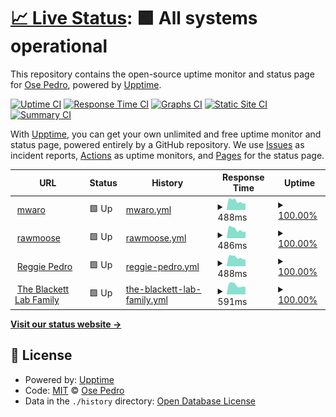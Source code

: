 # [📈 Live Status](https://OsePedro.github.io/upptime): <!--live status--> **🟩 All systems operational**

This repository contains the open-source uptime monitor and status page for [Ose Pedro](http://rawmoose.com), powered by [Upptime](https://github.com/upptime/upptime).

[![Uptime CI](https://github.com/OsePedro/upptime/workflows/Uptime%20CI/badge.svg)](https://github.com/OsePedro/upptime/actions?query=workflow%3A%22Uptime+CI%22)
[![Response Time CI](https://github.com/OsePedro/upptime/workflows/Response%20Time%20CI/badge.svg)](https://github.com/OsePedro/upptime/actions?query=workflow%3A%22Response+Time+CI%22)
[![Graphs CI](https://github.com/OsePedro/upptime/workflows/Graphs%20CI/badge.svg)](https://github.com/OsePedro/upptime/actions?query=workflow%3A%22Graphs+CI%22)
[![Static Site CI](https://github.com/OsePedro/upptime/workflows/Static%20Site%20CI/badge.svg)](https://github.com/OsePedro/upptime/actions?query=workflow%3A%22Static+Site+CI%22)
[![Summary CI](https://github.com/OsePedro/upptime/workflows/Summary%20CI/badge.svg)](https://github.com/OsePedro/upptime/actions?query=workflow%3A%22Summary+CI%22)

With [Upptime](https://upptime.js.org), you can get your own unlimited and free uptime monitor and status page, powered entirely by a GitHub repository. We use [Issues](https://github.com/OsePedro/upptime/issues) as incident reports, [Actions](https://github.com/OsePedro/upptime/actions) as uptime monitors, and [Pages](https://OsePedro.github.io/upptime) for the status page.

<!--start: status pages-->
<!-- This summary is generated by Upptime (https://github.com/upptime/upptime) -->
<!-- Do not edit this manually, your changes will be overwritten -->
<!-- prettier-ignore -->
| URL | Status | History | Response Time | Uptime |
| --- | ------ | ------- | ------------- | ------ |
| <img alt="" src="https://icons.duckduckgo.com/ip3/mwaro.com.ico" height="13"> [mwaro](https://mwaro.com/5SR/) | 🟩 Up | [mwaro.yml](https://github.com/OsePedro/upptime/commits/HEAD/history/mwaro.yml) | <details><summary><img alt="Response time graph" src="./graphs/mwaro/response-time-week.png" height="20"> 488ms</summary><br><a href="https://OsePedro.github.io/upptime/history/mwaro"><img alt="Response time 464" src="https://img.shields.io/endpoint?url=https%3A%2F%2Fraw.githubusercontent.com%2FOsePedro%2Fupptime%2FHEAD%2Fapi%2Fmwaro%2Fresponse-time.json"></a><br><a href="https://OsePedro.github.io/upptime/history/mwaro"><img alt="24-hour response time 650" src="https://img.shields.io/endpoint?url=https%3A%2F%2Fraw.githubusercontent.com%2FOsePedro%2Fupptime%2FHEAD%2Fapi%2Fmwaro%2Fresponse-time-day.json"></a><br><a href="https://OsePedro.github.io/upptime/history/mwaro"><img alt="7-day response time 488" src="https://img.shields.io/endpoint?url=https%3A%2F%2Fraw.githubusercontent.com%2FOsePedro%2Fupptime%2FHEAD%2Fapi%2Fmwaro%2Fresponse-time-week.json"></a><br><a href="https://OsePedro.github.io/upptime/history/mwaro"><img alt="30-day response time 483" src="https://img.shields.io/endpoint?url=https%3A%2F%2Fraw.githubusercontent.com%2FOsePedro%2Fupptime%2FHEAD%2Fapi%2Fmwaro%2Fresponse-time-month.json"></a><br><a href="https://OsePedro.github.io/upptime/history/mwaro"><img alt="1-year response time 484" src="https://img.shields.io/endpoint?url=https%3A%2F%2Fraw.githubusercontent.com%2FOsePedro%2Fupptime%2FHEAD%2Fapi%2Fmwaro%2Fresponse-time-year.json"></a></details> | <details><summary><a href="https://OsePedro.github.io/upptime/history/mwaro">100.00%</a></summary><a href="https://OsePedro.github.io/upptime/history/mwaro"><img alt="All-time uptime 99.77%" src="https://img.shields.io/endpoint?url=https%3A%2F%2Fraw.githubusercontent.com%2FOsePedro%2Fupptime%2FHEAD%2Fapi%2Fmwaro%2Fuptime.json"></a><br><a href="https://OsePedro.github.io/upptime/history/mwaro"><img alt="24-hour uptime 100.00%" src="https://img.shields.io/endpoint?url=https%3A%2F%2Fraw.githubusercontent.com%2FOsePedro%2Fupptime%2FHEAD%2Fapi%2Fmwaro%2Fuptime-day.json"></a><br><a href="https://OsePedro.github.io/upptime/history/mwaro"><img alt="7-day uptime 100.00%" src="https://img.shields.io/endpoint?url=https%3A%2F%2Fraw.githubusercontent.com%2FOsePedro%2Fupptime%2FHEAD%2Fapi%2Fmwaro%2Fuptime-week.json"></a><br><a href="https://OsePedro.github.io/upptime/history/mwaro"><img alt="30-day uptime 100.00%" src="https://img.shields.io/endpoint?url=https%3A%2F%2Fraw.githubusercontent.com%2FOsePedro%2Fupptime%2FHEAD%2Fapi%2Fmwaro%2Fuptime-month.json"></a><br><a href="https://OsePedro.github.io/upptime/history/mwaro"><img alt="1-year uptime 99.47%" src="https://img.shields.io/endpoint?url=https%3A%2F%2Fraw.githubusercontent.com%2FOsePedro%2Fupptime%2FHEAD%2Fapi%2Fmwaro%2Fuptime-year.json"></a></details>
| <img alt="" src="https://icons.duckduckgo.com/ip3/rawmoose.com.ico" height="13"> [rawmoose](https://rawmoose.com/) | 🟩 Up | [rawmoose.yml](https://github.com/OsePedro/upptime/commits/HEAD/history/rawmoose.yml) | <details><summary><img alt="Response time graph" src="./graphs/rawmoose/response-time-week.png" height="20"> 486ms</summary><br><a href="https://OsePedro.github.io/upptime/history/rawmoose"><img alt="Response time 465" src="https://img.shields.io/endpoint?url=https%3A%2F%2Fraw.githubusercontent.com%2FOsePedro%2Fupptime%2FHEAD%2Fapi%2Frawmoose%2Fresponse-time.json"></a><br><a href="https://OsePedro.github.io/upptime/history/rawmoose"><img alt="24-hour response time 724" src="https://img.shields.io/endpoint?url=https%3A%2F%2Fraw.githubusercontent.com%2FOsePedro%2Fupptime%2FHEAD%2Fapi%2Frawmoose%2Fresponse-time-day.json"></a><br><a href="https://OsePedro.github.io/upptime/history/rawmoose"><img alt="7-day response time 486" src="https://img.shields.io/endpoint?url=https%3A%2F%2Fraw.githubusercontent.com%2FOsePedro%2Fupptime%2FHEAD%2Fapi%2Frawmoose%2Fresponse-time-week.json"></a><br><a href="https://OsePedro.github.io/upptime/history/rawmoose"><img alt="30-day response time 480" src="https://img.shields.io/endpoint?url=https%3A%2F%2Fraw.githubusercontent.com%2FOsePedro%2Fupptime%2FHEAD%2Fapi%2Frawmoose%2Fresponse-time-month.json"></a><br><a href="https://OsePedro.github.io/upptime/history/rawmoose"><img alt="1-year response time 468" src="https://img.shields.io/endpoint?url=https%3A%2F%2Fraw.githubusercontent.com%2FOsePedro%2Fupptime%2FHEAD%2Fapi%2Frawmoose%2Fresponse-time-year.json"></a></details> | <details><summary><a href="https://OsePedro.github.io/upptime/history/rawmoose">100.00%</a></summary><a href="https://OsePedro.github.io/upptime/history/rawmoose"><img alt="All-time uptime 99.77%" src="https://img.shields.io/endpoint?url=https%3A%2F%2Fraw.githubusercontent.com%2FOsePedro%2Fupptime%2FHEAD%2Fapi%2Frawmoose%2Fuptime.json"></a><br><a href="https://OsePedro.github.io/upptime/history/rawmoose"><img alt="24-hour uptime 100.00%" src="https://img.shields.io/endpoint?url=https%3A%2F%2Fraw.githubusercontent.com%2FOsePedro%2Fupptime%2FHEAD%2Fapi%2Frawmoose%2Fuptime-day.json"></a><br><a href="https://OsePedro.github.io/upptime/history/rawmoose"><img alt="7-day uptime 100.00%" src="https://img.shields.io/endpoint?url=https%3A%2F%2Fraw.githubusercontent.com%2FOsePedro%2Fupptime%2FHEAD%2Fapi%2Frawmoose%2Fuptime-week.json"></a><br><a href="https://OsePedro.github.io/upptime/history/rawmoose"><img alt="30-day uptime 100.00%" src="https://img.shields.io/endpoint?url=https%3A%2F%2Fraw.githubusercontent.com%2FOsePedro%2Fupptime%2FHEAD%2Fapi%2Frawmoose%2Fuptime-month.json"></a><br><a href="https://OsePedro.github.io/upptime/history/rawmoose"><img alt="1-year uptime 99.47%" src="https://img.shields.io/endpoint?url=https%3A%2F%2Fraw.githubusercontent.com%2FOsePedro%2Fupptime%2FHEAD%2Fapi%2Frawmoose%2Fuptime-year.json"></a></details>
| <img alt="" src="https://icons.duckduckgo.com/ip3/reggiepedro.com.ico" height="13"> [Reggie Pedro](https://reggiepedro.com/) | 🟩 Up | [reggie-pedro.yml](https://github.com/OsePedro/upptime/commits/HEAD/history/reggie-pedro.yml) | <details><summary><img alt="Response time graph" src="./graphs/reggie-pedro/response-time-week.png" height="20"> 488ms</summary><br><a href="https://OsePedro.github.io/upptime/history/reggie-pedro"><img alt="Response time 452" src="https://img.shields.io/endpoint?url=https%3A%2F%2Fraw.githubusercontent.com%2FOsePedro%2Fupptime%2FHEAD%2Fapi%2Freggie-pedro%2Fresponse-time.json"></a><br><a href="https://OsePedro.github.io/upptime/history/reggie-pedro"><img alt="24-hour response time 641" src="https://img.shields.io/endpoint?url=https%3A%2F%2Fraw.githubusercontent.com%2FOsePedro%2Fupptime%2FHEAD%2Fapi%2Freggie-pedro%2Fresponse-time-day.json"></a><br><a href="https://OsePedro.github.io/upptime/history/reggie-pedro"><img alt="7-day response time 488" src="https://img.shields.io/endpoint?url=https%3A%2F%2Fraw.githubusercontent.com%2FOsePedro%2Fupptime%2FHEAD%2Fapi%2Freggie-pedro%2Fresponse-time-week.json"></a><br><a href="https://OsePedro.github.io/upptime/history/reggie-pedro"><img alt="30-day response time 473" src="https://img.shields.io/endpoint?url=https%3A%2F%2Fraw.githubusercontent.com%2FOsePedro%2Fupptime%2FHEAD%2Fapi%2Freggie-pedro%2Fresponse-time-month.json"></a><br><a href="https://OsePedro.github.io/upptime/history/reggie-pedro"><img alt="1-year response time 470" src="https://img.shields.io/endpoint?url=https%3A%2F%2Fraw.githubusercontent.com%2FOsePedro%2Fupptime%2FHEAD%2Fapi%2Freggie-pedro%2Fresponse-time-year.json"></a></details> | <details><summary><a href="https://OsePedro.github.io/upptime/history/reggie-pedro">100.00%</a></summary><a href="https://OsePedro.github.io/upptime/history/reggie-pedro"><img alt="All-time uptime 99.77%" src="https://img.shields.io/endpoint?url=https%3A%2F%2Fraw.githubusercontent.com%2FOsePedro%2Fupptime%2FHEAD%2Fapi%2Freggie-pedro%2Fuptime.json"></a><br><a href="https://OsePedro.github.io/upptime/history/reggie-pedro"><img alt="24-hour uptime 100.00%" src="https://img.shields.io/endpoint?url=https%3A%2F%2Fraw.githubusercontent.com%2FOsePedro%2Fupptime%2FHEAD%2Fapi%2Freggie-pedro%2Fuptime-day.json"></a><br><a href="https://OsePedro.github.io/upptime/history/reggie-pedro"><img alt="7-day uptime 100.00%" src="https://img.shields.io/endpoint?url=https%3A%2F%2Fraw.githubusercontent.com%2FOsePedro%2Fupptime%2FHEAD%2Fapi%2Freggie-pedro%2Fuptime-week.json"></a><br><a href="https://OsePedro.github.io/upptime/history/reggie-pedro"><img alt="30-day uptime 100.00%" src="https://img.shields.io/endpoint?url=https%3A%2F%2Fraw.githubusercontent.com%2FOsePedro%2Fupptime%2FHEAD%2Fapi%2Freggie-pedro%2Fuptime-month.json"></a><br><a href="https://OsePedro.github.io/upptime/history/reggie-pedro"><img alt="1-year uptime 99.46%" src="https://img.shields.io/endpoint?url=https%3A%2F%2Fraw.githubusercontent.com%2FOsePedro%2Fupptime%2FHEAD%2Fapi%2Freggie-pedro%2Fuptime-year.json"></a></details>
| <img alt="" src="https://icons.duckduckgo.com/ip3/theblackettlabfamily.com.ico" height="13"> [The Blackett Lab Family](https://theblackettlabfamily.com/) | 🟩 Up | [the-blackett-lab-family.yml](https://github.com/OsePedro/upptime/commits/HEAD/history/the-blackett-lab-family.yml) | <details><summary><img alt="Response time graph" src="./graphs/the-blackett-lab-family/response-time-week.png" height="20"> 591ms</summary><br><a href="https://OsePedro.github.io/upptime/history/the-blackett-lab-family"><img alt="Response time 574" src="https://img.shields.io/endpoint?url=https%3A%2F%2Fraw.githubusercontent.com%2FOsePedro%2Fupptime%2FHEAD%2Fapi%2Fthe-blackett-lab-family%2Fresponse-time.json"></a><br><a href="https://OsePedro.github.io/upptime/history/the-blackett-lab-family"><img alt="24-hour response time 805" src="https://img.shields.io/endpoint?url=https%3A%2F%2Fraw.githubusercontent.com%2FOsePedro%2Fupptime%2FHEAD%2Fapi%2Fthe-blackett-lab-family%2Fresponse-time-day.json"></a><br><a href="https://OsePedro.github.io/upptime/history/the-blackett-lab-family"><img alt="7-day response time 591" src="https://img.shields.io/endpoint?url=https%3A%2F%2Fraw.githubusercontent.com%2FOsePedro%2Fupptime%2FHEAD%2Fapi%2Fthe-blackett-lab-family%2Fresponse-time-week.json"></a><br><a href="https://OsePedro.github.io/upptime/history/the-blackett-lab-family"><img alt="30-day response time 582" src="https://img.shields.io/endpoint?url=https%3A%2F%2Fraw.githubusercontent.com%2FOsePedro%2Fupptime%2FHEAD%2Fapi%2Fthe-blackett-lab-family%2Fresponse-time-month.json"></a><br><a href="https://OsePedro.github.io/upptime/history/the-blackett-lab-family"><img alt="1-year response time 590" src="https://img.shields.io/endpoint?url=https%3A%2F%2Fraw.githubusercontent.com%2FOsePedro%2Fupptime%2FHEAD%2Fapi%2Fthe-blackett-lab-family%2Fresponse-time-year.json"></a></details> | <details><summary><a href="https://OsePedro.github.io/upptime/history/the-blackett-lab-family">100.00%</a></summary><a href="https://OsePedro.github.io/upptime/history/the-blackett-lab-family"><img alt="All-time uptime 99.79%" src="https://img.shields.io/endpoint?url=https%3A%2F%2Fraw.githubusercontent.com%2FOsePedro%2Fupptime%2FHEAD%2Fapi%2Fthe-blackett-lab-family%2Fuptime.json"></a><br><a href="https://OsePedro.github.io/upptime/history/the-blackett-lab-family"><img alt="24-hour uptime 100.00%" src="https://img.shields.io/endpoint?url=https%3A%2F%2Fraw.githubusercontent.com%2FOsePedro%2Fupptime%2FHEAD%2Fapi%2Fthe-blackett-lab-family%2Fuptime-day.json"></a><br><a href="https://OsePedro.github.io/upptime/history/the-blackett-lab-family"><img alt="7-day uptime 100.00%" src="https://img.shields.io/endpoint?url=https%3A%2F%2Fraw.githubusercontent.com%2FOsePedro%2Fupptime%2FHEAD%2Fapi%2Fthe-blackett-lab-family%2Fuptime-week.json"></a><br><a href="https://OsePedro.github.io/upptime/history/the-blackett-lab-family"><img alt="30-day uptime 100.00%" src="https://img.shields.io/endpoint?url=https%3A%2F%2Fraw.githubusercontent.com%2FOsePedro%2Fupptime%2FHEAD%2Fapi%2Fthe-blackett-lab-family%2Fuptime-month.json"></a><br><a href="https://OsePedro.github.io/upptime/history/the-blackett-lab-family"><img alt="1-year uptime 99.47%" src="https://img.shields.io/endpoint?url=https%3A%2F%2Fraw.githubusercontent.com%2FOsePedro%2Fupptime%2FHEAD%2Fapi%2Fthe-blackett-lab-family%2Fuptime-year.json"></a></details>

<!--end: status pages-->

[**Visit our status website →**](https://OsePedro.github.io/upptime)

## 📄 License

- Powered by: [Upptime](https://github.com/upptime/upptime)
- Code: [MIT](./LICENSE) © [Ose Pedro](http://rawmoose.com)
- Data in the `./history` directory: [Open Database License](https://opendatacommons.org/licenses/odbl/1-0/)
